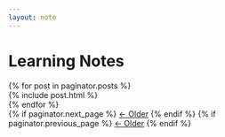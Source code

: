 ```yaml
---
layout: note
---
```


<h1>Learning Notes</h1>
<!-- This loops through the paginated posts -->
{% for post in paginator.posts %}
<article>
{% include post.html %}
</article>
{% endfor %} 

<!-- Pagination links -->
<div class="pagination">
  {% if paginator.next_page %}
  <a class="prev" href="{{paginator.next_page}}">&larr; Older</a>
  {% endif %}
  {% if paginator.previous_page %}
  <a class="prev" href="{{paginator.next_page}}">&larr; Older</a>
  {% endif %}
</div>